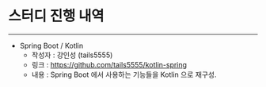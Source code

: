 # 스터디 진행 내역

---

* Spring Boot / Kotlin
  * 작성자 : 강인성 (tails5555)
  * 링크 : https://github.com/tails5555/kotlin-spring
  * 내용 : Spring Boot 에서 사용하는 기능들을 Kotlin 으로 재구성.
